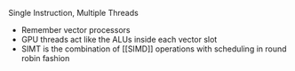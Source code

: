 Single Instruction, Multiple Threads
- Remember vector processors
- GPU threads act like the ALUs inside each vector slot
- SIMT is the combination of [[SIMD]] operations with scheduling in round robin fashion
